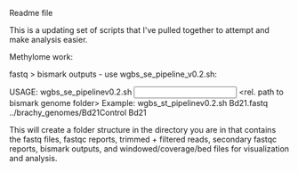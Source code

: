 Readme file


This is a updating set of scripts that I've pulled together to attempt and make analysis easier.

Methylome work:

fastq > bismark outputs - use wgbs_se_pipeline_v0.2.sh:

USAGE: wgbs_se_pipelinev0.2.sh <input fastq file> <rel. path to bismark genome folder> <fileID for output files>
Example: wgbs_st_pipelinev0.2.sh Bd21.fastq ../brachy_genomes/Bd21Control Bd21

This will create a folder structure in the directory you are in that contains the fastq files, fastqc reports, trimmed + filtered reads, secondary fastqc reports, bismark outputs, and windowed/coverage/bed files for visualization and analysis.
